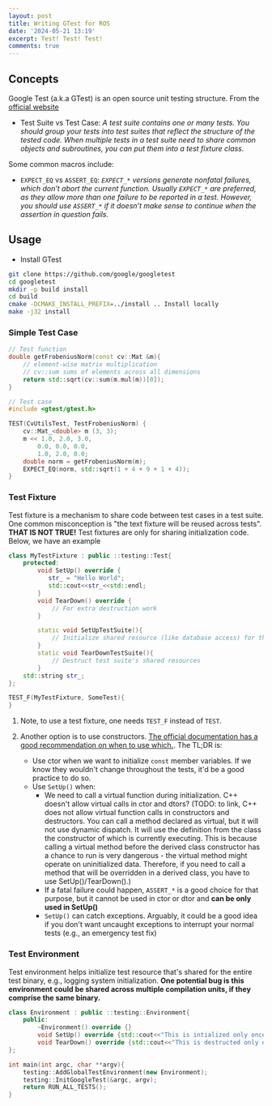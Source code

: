 ```yaml
---
layout: post
title: Writing GTest for ROS
date: '2024-05-21 13:19'
excerpt: Test! Test! Test!
comments: true
---
```


## Concepts

Google Test (a.k.a GTest) is an open source unit testing structure. From the [official website](http://google.github.io/googletest/primer.html)

- Test Suite vs Test Case: *A test suite contains one or many tests. You should group your tests into test suites that reflect the structure of the tested code. When multiple tests in a test suite need to share common objects and subroutines, you can put them into a test fixture class.*

Some common macros include:

- `EXPECT_EQ` vs `ASSERT_EQ`: *`EXPECT_*` versions generate nonfatal failures, which don’t abort the current function. Usually `EXPECT_*` are preferred, as they allow more than one failure to be reported in a test. However, you should use  `ASSERT_*` if it doesn’t make sense to continue when the assertion in question fails.*

## Usage

- Install GTest

```bash
git clone https://github.com/google/googletest
cd googletest
mkdir -p build install
cd build
cmake -DCMAKE_INSTALL_PREFIX=../install .. Install locally
make -j32 install
```

### Simple Test Case

```cpp
// Test function
double getFrobeniusNorm(const cv::Mat &m){
    // element-wise matrix multiplication 
    // cv::sum sums of elements across all dimensions
    return std::sqrt(cv::sum(m.mul(m))[0]);
}

// Test case
#include <gtest/gtest.h>

TEST(CvUtilsTest, TestFrobeniusNorm) {
    cv::Mat_<double> m (3, 3);
    m << 1.0, 2.0, 3.0,
        0.0, 0.0, 0.0,
        1.0, 2.0, 0.0;
    double norm = getFrobeniusNorm(m);
    EXPECT_EQ(norm, std::sqrt(1 + 4 + 9 + 1 + 4));
}
```

### Test Fixture

Test fixture is a mechanism to share code between test cases in a test suite. One common misconception is "the text fixture will be reused across tests". **THAT IS NOT TRUE!** Test fixtures are only for sharing initialization code. Below, we have an example

```cpp
class MyTestFixture : public ::testing::Test{
    protected:
        void SetUp() override {
           str_ = "Hello World";
           std::cout<<str_<<std::endl;
        }
        void TearDown() override {
            // For extra destruction work
        }

        static void SetUpTestSuite(){
            // Initialize shared resource (like database access) for the entire test suite
        }
        static void TearDownTestSuite(){
            // Destruct test suite's shared resources
        }
    std::string str_;
};

TEST_F(MyTestFixture, SomeTest){
}
```

1. Note, to use a test fixture, one needs `TEST_F` instead of `TEST`.
2. Another option is to use constructors. [The official documentation has a good recommendation on when to use which.](https://google.github.io/googletest/faq.html#CtorVsSetUp). The TL;DR is:

    - Use ctor when we want to initialize `const` member variables. If we know they wouldn't change throughout the tests, it'd be a good practice to do so.
    - Use `SetUp()` when:
        - We need to call a virtual function during initialization. C++ doesn't allow virtual calls in ctor and dtors? (TODO: to link, C++ does not allow virtual function calls in constructors and destructors. You can call a method declared as virtual, but it will not use dynamic dispatch. It will use the definition from the class the constructor of which is currently executing. This is because calling a virtual method before the derived class constructor has a chance to run is very dangerous - the virtual method might operate on uninitialized data. Therefore, if you need to call a method that will be overridden in a derived class, you have to use SetUp()/TearDown().) 
        - If a fatal failure could happen, `ASSERT_*` is a good choice for that purpose, but it cannot be used in ctor or dtor and **can be only used in SetUp()**
        - `SetUp()` can catch exceptions. Arguably, it could be a good idea if you don't want uncaught exceptions to interrupt your normal tests (e.g., an emergency test fix)

### Test Environment

Test environment helps initialize test resource that's shared for the entire test binary, e.g., logging system initialization. **One potential bug is this environment could be shared across multiple compilation units, if they comprise the same binary.**

```cpp
class Environment : public ::testing::Environment{
    public:
        ~Environment() override {}
        void SetUp() override {std::cout<<"This is intialized only once globally"<<std::endl;}
        void TearDown() override {std::cout<<"This is destructed only once globally"<<std::endl;}
};

int main(int argc, char **argv){
    testing::AddGlobalTestEnvironment(new Environment);
    testing::InitGoogleTest(&argc, argv);
    return RUN_ALL_TESTS();
}
```
